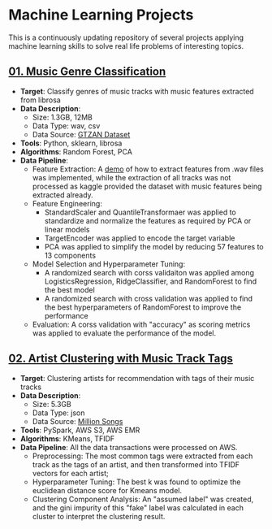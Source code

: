 # Machine Learning Projects


This is a continuously updating repository of several projects applying machine learning skills to solve real life problems of interesting topics.

## [01. Music Genre Classification]()

* **Target**: Classify genres of music tracks with music features extracted from librosa
* **Data Description**: 
    - Size: 1.3GB, 12MB
    - Data Type: wav, csv
    - Data Source: [GTZAN Dataset](https://www.kaggle.com/andradaolteanu/gtzan-dataset-music-genre-classification)
* **Tools**: Python, sklearn, librosa
* **Algorithms**: Random Forest, PCA
* **Data Pipeline**:
    - Feature Extraction: A [demo]() of how to extract features from .wav files was implemented, while the extraction of all tracks was not processed as kaggle provided the dataset with music features being extracted already.
    - Feature Engineering: 
        * StandardScaler and QuantileTransformaer was applied to standardize and normalize the features as required by PCA or linear models
        * TargetEncoder was applied to encode the target variable
        * PCA was applied to simplify the model by reducing 57 features to 13 components
    - Model Selection and Hyperparameter Tuning:
        * A randomized search with corss validaiton was applied among LogisticsRegression, RidgeClassifier, and RandomForest to find the best model
        * A randomized search with cross validation was applied to find the best hyperparameters of RandomForest to improve the performance
    - Evaluation: A corss validation with "accuracy" as scoring metrics was applied to evaluate the performance of the model.


## [02. Artist Clustering with Music Track Tags]()

* **Target**: Clustering artists for recommendation with tags of their music tracks
* **Data Description**: 
    - Size: 5.3GB
    - Data Type: json
    - Data Source: [Million Songs](http://millionsongdataset.com/)
* **Tools**: PySpark, AWS S3, AWS EMR
* **Algorithms**: KMeans, TFIDF
* **Data Pipeline**:
    All the data transactions were processed on AWS.
    - Preprocessing: The most common tags were extracted from each track as the tags of an artist, and then transformed into TFIDF vectors for each artist;
    - Hyperparameter Tuning: The best k was found to optimize the euclidean distance score for Kmeans model.
    - Clustering Component Analysis: An "assumed label" was created, and the gini impurity of this "fake" label was calculated in each cluster to interpret the clustering result.

